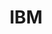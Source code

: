 ---
title: IBM
position: 3
description: I served as a software engineer on teams creating and supporting two of IBM Cloud's PaaS offerings.
months: June 2019 - June 2021
tags: 
- programming
bullets:
- title: Coding Languages & Frameworks
  icon: fas fa-code
  description: Go, NodeJS & React, bash
- title: Development & Deployment Tools
  icon: fas fa-tools
  description: Kubernetes, Knative, Cloud Foundry, Docker, TravisCI, Concourse, Helm
layout: page
---